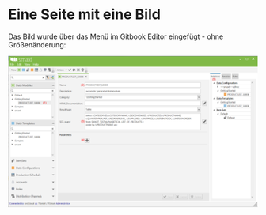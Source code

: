 # Eine Seite mit eine Bild 

Das Bild wurde über das Menü im Gitbook Editor eingefügt - ohne Größenänderung:

![](/assets/smaxtUI_DataModule_ProdList.PNG)

